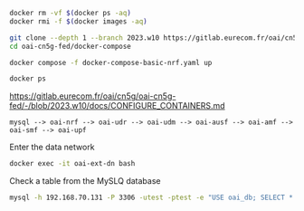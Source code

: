 ```bash
docker rm -vf $(docker ps -aq)
docker rmi -f $(docker images -aq)
```

```bash
git clone --depth 1 --branch 2023.w10 https://gitlab.eurecom.fr/oai/cn5g/oai-cn5g-fed
cd oai-cn5g-fed/docker-compose
```

```bash
docker compose -f docker-compose-basic-nrf.yaml up
```

```bash
docker ps
```

https://gitlab.eurecom.fr/oai/cn5g/oai-cn5g-fed/-/blob/2023.w10/docs/CONFIGURE_CONTAINERS.md
```
mysql --> oai-nrf --> oai-udr --> oai-udm --> oai-ausf --> oai-amf --> oai-smf --> oai-upf
```

Enter the data network
```bash
docker exec -it oai-ext-dn bash
```

Check a table from the MySLQ database
```bash
mysql -h 192.168.70.131 -P 3306 -utest -ptest -e "USE oai_db; SELECT * FROM AuthenticationSubscription LIMIT 3"
```

